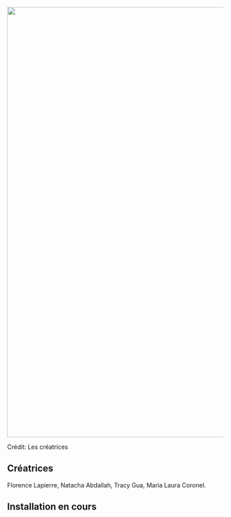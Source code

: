 <p align="center">
<img width="1000" src=<//Mycelium/Echomarine/media/echomarine_banniere_page_projet.jpeg"></p>
Crédit: Les créatrices 

## Créatrices 
Florence Lapierre, Natacha Abdallah, Tracy Gua, Maria Laura Coronel. 

## Installation en cours 
